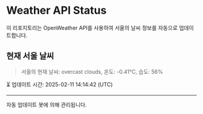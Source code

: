 
# Weather API Status

이 리포지토리는 OpenWeather API를 사용하여 서울의 날씨 정보를 자동으로 업데이트합니다.

## 현재 서울 날씨
> 서울의 현재 날씨: overcast clouds, 온도: -0.41°C, 습도: 56%

⏳ 업데이트 시간: 2025-02-11 14:14:42 (UTC)

---
자동 업데이트 봇에 의해 관리됩니다.

